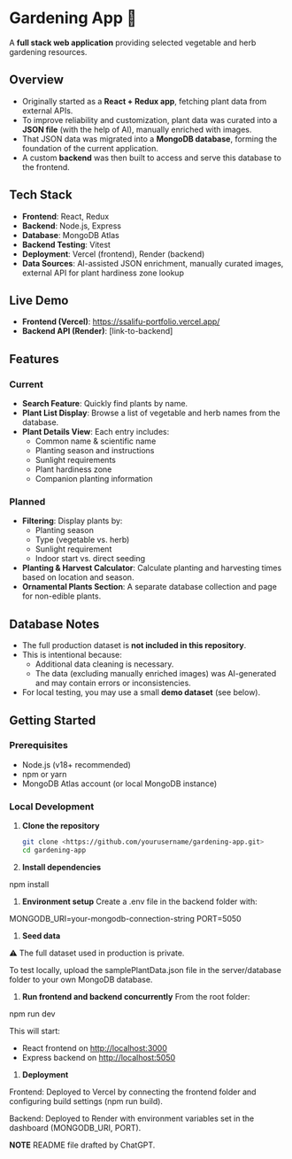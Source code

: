 # Gardening App 🌱

A **full stack web application** providing selected vegetable and herb gardening resources.

## Overview

- Originally started as a **React + Redux app**, fetching plant data from external APIs.
- To improve reliability and customization, plant data was curated into a **JSON file** (with the help of AI), manually enriched with images.
- That JSON data was migrated into a **MongoDB database**, forming the foundation of the current application.
- A custom **backend** was then built to access and serve this database to the frontend.

## Tech Stack

- **Frontend**: React, Redux
- **Backend**: Node.js, Express
- **Database**: MongoDB Atlas
- **Backend Testing**: Vitest
- **Deployment**: Vercel (frontend), Render (backend)
- **Data Sources**: AI-assisted JSON enrichment, manually curated images, external API for plant hardiness zone lookup

## Live Demo

- **Frontend (Vercel)**: https://ssalifu-portfolio.vercel.app/
- **Backend API (Render)**: [link-to-backend]

## Features

### Current

- **Search Feature**: Quickly find plants by name.
- **Plant List Display**: Browse a list of vegetable and herb names from the database.
- **Plant Details View**: Each entry includes:
    - Common name & scientific name
    - Planting season and instructions
    - Sunlight requirements
    - Plant hardiness zone
    - Companion planting information

### Planned

- **Filtering**: Display plants by:
    - Planting season
    - Type (vegetable vs. herb)
    - Sunlight requirement
    - Indoor start vs. direct seeding
- **Planting & Harvest Calculator**: Calculate planting and harvesting times based on location and season.
- **Ornamental Plants Section**: A separate database collection and page for non-edible plants.

## Database Notes

- The full production dataset is **not included in this repository**.
- This is intentional because:
    - Additional data cleaning is necessary.
    - The data (excluding manually enriched images) was AI-generated and may contain errors or inconsistencies.
- For local testing, you may use a small **demo dataset** (see below).

## Getting Started

### Prerequisites

- Node.js (v18+ recommended)
- npm or yarn
- MongoDB Atlas account (or local MongoDB instance)

### Local Development

1. **Clone the repository**
    
    ```bash
    git clone <https://github.com/yourusername/gardening-app.git>
    cd gardening-app
    
    ```
    
2. **Install dependencies**

npm install

1. **Environment setup**
Create a .env file in the backend folder with:

MONGODB_URI=your-mongodb-connection-string
PORT=5050

1. **Seed data**

⚠️ The full dataset used in production is private.

To test locally, upload the samplePlantData.json file in the server/database folder to your own MongoDB database.

1. **Run frontend and backend concurrently**
From the root folder:

npm run dev

This will start:

- React frontend on [http://localhost:3000](http://localhost:3000/)
- Express backend on [http://localhost:5050](http://localhost:5050/)
1. **Deployment**

Frontend: Deployed to Vercel by connecting the frontend folder and configuring build settings (npm run build).

Backend: Deployed to Render with environment variables set in the dashboard (MONGODB_URI, PORT).

**NOTE**
README file drafted by ChatGPT.
